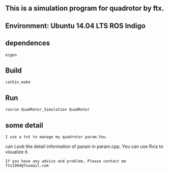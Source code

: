 This is a simulation program for quadrotor by ftx.
------------------------------------------------
Environment: Ubuntu 14.04 LTS	     ROS Indigo
------------------------------------------------
dependences
------------------------------------------------
	eigen
Build
------------------------------------------------
	catkin_make
Run
------------------------------------------------
	rosrun QuadRotor_Simulation QuadRotor
some detail
------------------------------------------------
    I use a txt to manage my quadrotor param.You 
can Look the detail information of param in 
param.cpp. You can use Rviz to visualize it. 

    If you have any advice and problem, Please contact me ftx1994@foxmail.com
